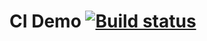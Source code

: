 # CI Demo [![Build status](https://ci.appveyor.com/api/projects/status/g5im787l9mwsbpe4?svg=true)](https://ci.appveyor.com/project/mumitrols/unit-3)